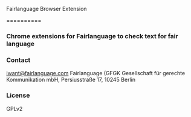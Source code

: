 Fairlanguage Browser Extension

==========

### Chrome extensions for Fairlanguage to check text for fair language


### Contact
iwant@fairlanguage.com
Fairlanguage (GFGK Gesellschaft für gerechte Kommunikation mbH, Persiusstraße 17, 10245 Berlin

### License

GPLv2


